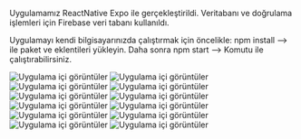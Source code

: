 Uygulamamız ReactNative Expo ile gerçekleştirildi. Veritabanı ve doğrulama işlemleri için Firebase veri tabanı kullanıldı.

Uygulamayı kendi bilgisayarınızda çalıştırmak için öncelikle: npm install --> ile paket ve eklentileri yükleyin. Daha sonra
                                                              npm start --> Komutu ile çalıştırabilirsiniz.

![Uygulama içi görüntüler](https://github.com/Burakduran1/Restaurant_Menu/blob/main/App_Photos/Ekran%20g%C3%B6r%C3%BCnt%C3%BCs%C3%BC%202024-06-08%20152340.png)
![Uygulama içi görüntüler](https://github.com/Burakduran1/Restaurant_Menu/blob/main/App_Photos/Ekran%20g%C3%B6r%C3%BCnt%C3%BCs%C3%BC%202024-06-08%20152404.png)
![Uygulama içi görüntüler](https://github.com/Burakduran1/Restaurant_Menu/blob/main/App_Photos/Ekran%20g%C3%B6r%C3%BCnt%C3%BCs%C3%BC%202024-06-08%20152441.png)
![Uygulama içi görüntüler](https://github.com/Burakduran1/Restaurant_Menu/blob/main/App_Photos/Ekran%20g%C3%B6r%C3%BCnt%C3%BCs%C3%BC%202024-06-08%20152453.png)
![Uygulama içi görüntüler](https://github.com/Burakduran1/Restaurant_Menu/blob/main/App_Photos/Ekran%20g%C3%B6r%C3%BCnt%C3%BCs%C3%BC%202024-06-08%20152502.png)
![Uygulama içi görüntüler](https://github.com/Burakduran1/Restaurant_Menu/blob/main/App_Photos/Ekran%20g%C3%B6r%C3%BCnt%C3%BCs%C3%BC%202024-06-08%20152509.png)
![Uygulama içi görüntüler](https://github.com/Burakduran1/Restaurant_Menu/blob/main/App_Photos/Ekran%20g%C3%B6r%C3%BCnt%C3%BCs%C3%BC%202024-06-08%20152517.png)
![Uygulama içi görüntüler](https://github.com/Burakduran1/Restaurant_Menu/blob/main/App_Photos/Ekran%20g%C3%B6r%C3%BCnt%C3%BCs%C3%BC%202024-06-08%20152531.png)
![Uygulama içi görüntüler](https://github.com/Burakduran1/Restaurant_Menu/blob/main/App_Photos/Ekran%20g%C3%B6r%C3%BCnt%C3%BCs%C3%BC%202024-06-08%20152540.png)
![Uygulama içi görüntüler](https://github.com/Burakduran1/Restaurant_Menu/blob/main/App_Photos/Ekran%20g%C3%B6r%C3%BCnt%C3%BCs%C3%BC%202024-06-08%20152552.png)
![Uygulama içi görüntüler](https://github.com/Burakduran1/Restaurant_Menu/blob/main/App_Photos/Ekran%20g%C3%B6r%C3%BCnt%C3%BCs%C3%BC%202024-06-08%20152609.png)
![Uygulama içi görüntüler](https://github.com/Burakduran1/Restaurant_Menu/blob/main/App_Photos/Ekran%20g%C3%B6r%C3%BCnt%C3%BCs%C3%BC%202024-06-08%20152634.png)
